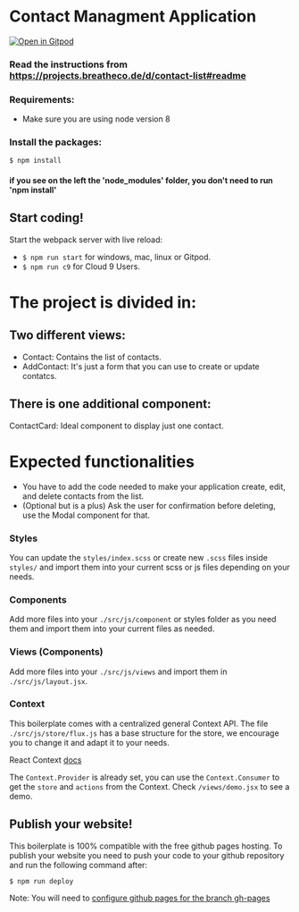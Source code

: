 # Contact Managment Application

[![Open in Gitpod](https://gitpod.io/button/open-in-gitpod.svg)](https://gitpod.io#https://github.com/4GeeksAcademy/react-hello-webapp.git)

### Read the instructions from https://projects.breatheco.de/d/contact-list#readme

### Requirements:
- Make sure you are using node version 8

### Install the packages:
```
$ npm install
```
#### if you see on the left the 'node_modules' folder, you don't need to run 'npm install'

## Start coding!

Start the webpack server with live reload:
- `$ npm run start` for windows, mac, linux or Gitpod.
- `$ npm run c9` for Cloud 9 Users.

# The project is divided in:
## Two different views:

* Contact: Contains the list of contacts.
* AddContact: It's just a form that you can use to create or update contatcs.

## There is one additional component:

ContactCard: Ideal component to display just one contact.

# Expected functionalities

* You have to add the code needed to make your application create, edit, and delete contacts from the list.
* (Optional but is a plus) Ask the user for confirmation before deleting, use the Modal component for that.


### Styles
You can update the `styles/index.scss` or create new `.scss` files inside `styles/` and import them into your current scss or js files depending on your needs.

### Components
Add more files into your `./src/js/component` or styles folder as you need them and import them into your current files as needed.

### Views (Components)
Add more files into your `./src/js/views` and import them in `./src/js/layout.jsx`.

### Context
This boilerplate comes with a centralized general Context API. The file `./src/js/store/flux.js` has a base structure for the store, we encourage you to change it and adapt it to your needs.

React Context [docs](https://reactjs.org/docs/context.html)

The `Context.Provider` is already set, you can use the `Context.Consumer` to get the `store` and `actions` from the Context. Check `/views/demo.jsx` to see a demo.

## Publish your website!

This boilerplate is 100% compatible with the free github pages hosting.
To publish your website you need to push your code to your github repository and run the following command after:
```sh
$ npm run deploy
```
Note: You will need to [configure github pages for the branch gh-pages](https://help.github.com/articles/configuring-a-publishing-source-for-github-pages/#enabling-github-pages-to-publish-your-site-from-master-or-gh-pages)
